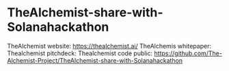 # TheAlchemist-share-with-Solanahackathon
TheAlchemist website: https://thealchemist.ai/
TheAlchemis whitepaper: 
Thealchemist pitchdeck: 
Thealchemist code public: https://github.com/The-Alchemist-Project/TheAlchemist-share-with-Solanahackathon
